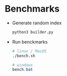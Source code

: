 # Benchmarks

+ Generate random index
  ```bash
  python3 builder.py
  ```
+ Run benckmarks
    ```bash
    # linux / MacOS
    ./bench.sh
    ```
    ```powershell
    # windows
    bench.bat
    ```
